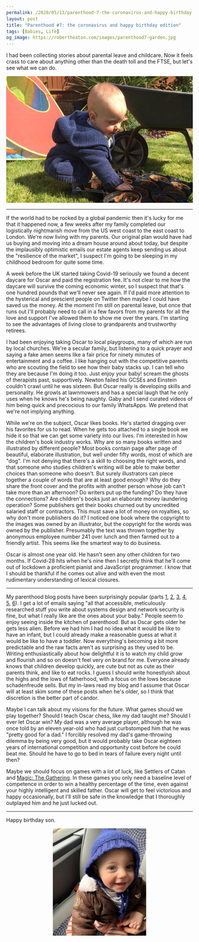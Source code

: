 ```yaml
---
permalink: /2020/05/13/parenthood-7-the-coronavirus-and-happy-birthday-edition/index.html
layout: post
title: "Parenthood #7: the coronavirus and happy birthday edition"
tags: [Babies, Life]
og_image: https://robertheaton.com/images/parenthood7-garden.jpg
---
```

I had been collecting stories about parental leave and childcare. Now it feels crass to care about anything other than the death toll and the FTSE, but let's see what we can do.

<img src="/images/parenthood7-garden.jpg" />

------

If the world had to be rocked by a global pandemic then it's lucky for me that it happened now, a few weeks after my family completed our logistically nightmarish move from the US west coast to the east coast to London. We're now living with my parents. Our original plan would have had us buying and moving into a dream house around about today, but despite the implausibly optimistic emails our estate agents keep sending us about the "resilience of the market", I suspect I'm going to be sleeping in my childhood bedroom for quite some time.

A week before the UK started taking Covid-19 seriously we found a decent daycare for Oscar and paid the registration fee. It's not clear to me how the daycare will survive the coming economic winter, so I suspect that that's one hundred pounds that we'll never see again. If I'd paid more attention to the hysterical and prescient people on Twitter then maybe I could have saved us the money. At the moment I'm still on parental leave, but once that runs out I'll probably need to call in a few favors from my parents for all the love and support I've allowed them to show me over the years. I'm starting to see the advantages of living close to grandparents and trustworthy retirees.

I had been enjoying taking Oscar to local playgroups, many of which are run by local churches. We're a secular family, but listening to a quick prayer and saying a fake amen seems like a fair price for ninety minutes of entertainment and a coffee. I like hanging out with the competitive parents who are scouting the field to see how their baby stacks up. I can tell who they are because I'm doing it too. Just enjoy your baby! scream the ghosts of therapists past, supportively. Newton failed his GCSEs and Einstein couldn't crawl until he was sixteen. But Oscar really is developing skills and personality. He growls at lawnmowers and has a special laugh that he only uses when he knows he's being naughty. Gaby and I send curated videos of him being quick and precocious to our family WhatsApps. We pretend that we're not implying anything.

While we're on the subject, Oscar likes books. He's started dragging over his favorites for us to read. When he gets too attached to a single book we hide it so that we can get some variety into our lives. I'm interested in how the children's book industry works. Why are so many books written and illustrated by different people? Most books contain page after page of beautiful, elaborate illustration, but well under fifty words, most of which are "dog". I'm not denying that there's a skill to choosing the right words, and that someone who studies children's writing will be able to make better choices than someone who doesn't. But surely illustrators can piece together a couple of words that are at least good enough? Why do they share the front cover and the profits with another person whose job can't take more than an afternoon? Do writers put up the funding? Do they have the connections? Are children's books just an elaborate money laundering operation? Some publishers get their books churned out by uncredited salaried staff or contractors. This must save a lot of money on royalties, so why don't more publishers do it? I noticed one book where the copyright to the images was owned by an illustrator, but the copyright for the words was owned by the publisher. Presumably the text was thrown together by anonymous employee number 241 over lunch and then farmed out to a friendly artist. This seems like the smartest way to do business.

Oscar is almost one year old. He hasn't seen any other children for two months. If Covid-28 hits when he's nine then I secretly think that he'll come out of lockdown a proficient pianist and JavaScript programmer. I know that I should be thankful if he comes out alive and with even the most rudimentary understanding of lexical closures.

----

My parenthood blog posts have been surprisingly popular (parts [1](/2019/06/17/childbirth-a-fathers-eye-view/), [2](/2019/06/30/1-month-of-parenthood/), [3](/2019/08/25/parenthood-3-oscar-heaton-quarterly-baby-review/), [4](/2019/10/10/parenthood-4-untitled-potato-portrait/), [5](/2020/01/06/parenthood-5-great-cement-ideas-that-will-make-your-partner-happy/), [6](/2020/03/02/parenthood-6-re-rolling-the-dice/)). I get a lot of emails saying "all that accessible, meticulously researched stuff you write about systems design and network security is fine, but what I really like are the ones about your baby." People seem to enjoy seeing inside the kitchen of parenthood. But as Oscar gets older he gets less alien. Before we had him I had no idea what it would be like to have an infant, but I could already make a reasonable guess at what it would be like to have a toddler. Now everything's becoming a bit more predictable and the raw facts aren't as surprising as they used to be. Writing enthusiastically about how delightful it is to watch my child grow and flourish and so on doesn't feel very on brand for me. Everyone already knows that children develop quickly, are cute but not as cute as their parents think, and like to eat rocks. I guess I should write honestlyish about the highs and the lows of fatherhood, with a focus on the lows because schadenfreude sells. But my in-laws read my blog and I assume that Oscar will at least skim some of these posts when he's older, so I think that discretion is the better part of candor.

Maybe I can talk about my visions for the future. What games should we play together? Should I teach Oscar chess, like my dad taught me? Should I ever let Oscar win? My dad was a very average player, although he was once told by an eleven year-old who had just curbstomped him that he was "pretty good for a dad." I forcibly resolved my dad's game-throwing dilemma by being very good, but it would probably take Oscar eighteen years of international competition and opportunity cost before he could beat me. Should he have to go to bed in tears of failure every night until then?

Maybe we should focus on games with a lot of luck, like Settlers of Catan and [Magic: The Gathering][mtg]. In these games you only need a baseline level of competence in order to win a healthy percentage of the time, even against your highly intelligent and skilled father. Oscar will get to feel victorious and happy occasionally, but I'll still be safe in the knowledge that I thoroughly outplayed him and he just lucked out.

----

Happy birthday son.

<p style="text-align:center">
<img src="/images/parenthood7-bus.jpg" width="50%"/>
</p>

[mtg]: https://robertheaton.com/2016/09/03/ten-somewhat-advanced-magic-the-gathering-plays/
